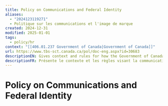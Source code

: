 ```yaml
---
title: Policy on Communications and Federal Identity
aliases:
  - "2024123119271"
  - Politique sur les communications et l'image de marque
created: 2024-12-31
modified: 2025-01-01
tags:
  - policy/hr
context: "[[406.01.237 Government of Canada|Government of Canada]]"
url: https://www.tbs-sct.canada.ca/pol/doc-eng.aspx?id=30683
descriptionEN: Gives context and rules for how the Government of Canada (GC) enables communication with the public about policies, programs, services and initiatives, including the administration of the GC official symbols. 
descriptionFR: Présente le contexte et les règles visant la communication du gouvernement du Canada (GC) avec le public sur les politiques, les programmes, les services et les initiatives, y compris l’administration des symboles officiels du gouvernement du Canada.
---
```

# Policy on Communications and Federal Identity
